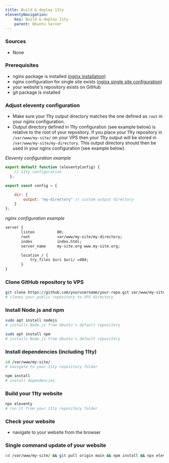 ```yaml
---
title: Build & deploy 11ty
eleventyNavigation:
    key: Build & deploy 11ty
    parent: Ubuntu Server
---
```

### Sources
- None
### Prerequisites
- nginx package is installed ([nginx installation](/note/nginx-installation))
- nginx configuration for single site exists ([nginx single site configuration](/note/nginx-single-site))
- your website's repository exists on GitHub
- git package is installed
### Adjust eleventy configuration
- Make sure your 11ty output directory matches the one defined as `root` in your nginx configuration.
- Output directory defined in 11ty configuration (see example below) is relative to the root of your repository. If you place your 11ty repository in `/var/www/my-site/` on your VPS then your 11ty output will be stored in `/var/www/my-site/my-directory`. This output directory should then be used in your nginx configuration (see example below).

_Eleventy configuration example_
```js
export default function (eleventyConfig) {
    // 11ty configuration
  };

export const config = {

    dir: {
        output: "my-directory" // custom output directory 
    }
};
```
_nginx configuration example_
```txt
server {
       listen          80;
       root            var/www/my-site/my-directory;
       index           index.html;
       server_name     my-site.org www.my-site.org; 

       location / { 
           try_files $uri $uri/ =404; 
       }
}
``` 
### Clone GitHub repository to VPS
```bash
git clone https://github.com/yourusername/your-repo.git var/www/my-site/
# clones your public repository to VPS directory
```
### Install Node.js and npm
```bash
sudo apt install nodejs
# installs Node.js from Ubuntu's default repository
```
```bash
sudo apt install npm
# installs Node.js from Ubuntu's default repository
```
### Install dependencies (including 11ty)
```bash
cd /var/www/my-site/
# navigate to your 11ty repository folder
```
```bash
npm install
# install dependencies
```
### Build your 11ty website
```bash
npx eleventy
# run it from your 11ty repository folder
```
### Check your website
- navigate to your website from the browser
### Single command update of your website
```bash
cd /var/www/my-site/ && git pull origin main && npm install && npx eleventy
```





